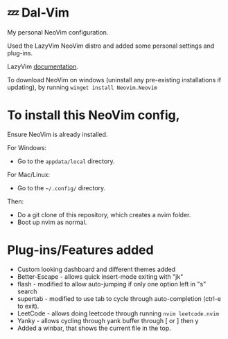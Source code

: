 # 💤 Dal-Vim
My personal NeoVim configuration.

Used the LazyVim NeoVim distro and added some personal settings and plug-ins.

LazyVim [documentation](https://lazyvim.github.io/installation).

To download NeoVim on windows (uninstall any pre-existing installations if updating), by  running ```winget install Neovim.Neovim```

# To install this NeoVim config,

Ensure NeoVim is already installed.

For Windows:
- Go to the ```appdata/local``` directory.

For Mac/Linux:
- Go to the ```~/.config/``` directory.

Then:
- Do a git clone of this repository, which creates a nvim folder.
- Boot up nvim as normal.

# Plug-ins/Features added

- Custom looking dashboard and different themes added
- Better-Escape - allows quick insert-mode exiting with "jk"
- flash - modified to allow auto-jumping if only one option left in "s" search
- supertab - modified to use tab to cycle through auto-completion (ctrl-e to exit).
- LeetCode - allows doing leetcode through running ```nvim leetcode.nvim```
- Yanky - allows cycling through yank buffer through \[ or \] then y
- Added a winbar, that shows the current file in the top.
